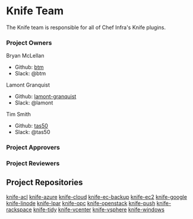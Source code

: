 # Knife Team

The Knife team is responsible for all of Chef Infra's Knife plugins.

### Project Owners

Bryan McLellan
  - Github: [btm](https://github.com/btm)
  - Slack: @btm

Lamont Granquist
  - Github: [lamont-granquist](https://github.com/lamont-granquist)
  - Slack: @lamont

Tim Smith
  - Github: [tas50](https://github.com/tas50)
  - Slack: @tas50

### Project Approvers

### Project Reviewers

## Project Repositories

[knife-acl](https://github.com/chef/knife-acl)
[knife-azure](https://github.com/chef/knife-azure)
[knife-cloud](https://github.com/chef/knife-cloud)
[knife-ec-backup](https://github.com/chef/knife-ec-backup)
[knife-ec2](https://github.com/chef/knife-ec2)
[knife-google](https://github.com/chef/knife-google)
[knife-linode](https://github.com/chef/knife-linode)
[knife-lpar](https://github.com/chef/knife-lpar)
[knife-opc](https://github.com/chef/knife-opc)
[knife-openstack](https://github.com/chef/knife-openstack)
[knife-push](https://github.com/chef/knife-push)
[knife-rackspace](https://github.com/chef/knife-rackspace)
[knife-tidy](https://github.com/chef/knife-tidy)
[knife-vcenter](https://github.com/chef/knife-vcenter)
[knife-vsphere](https://github.com/chef/knife-vsphere)
[knife-windows](https://github.com/chef/knife-windows)
